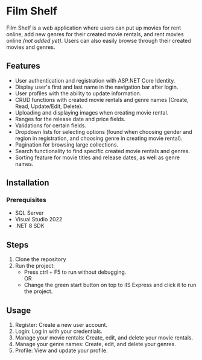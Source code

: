 # Film Shelf
Film Shelf is a web application where users can put up movies for rent online, add new genres for their created movie rentals, and rent movies online *(not added yet)*. Users can also easily browse through their created movies and genres.

## Features
- User authentication and registration with ASP.NET Core Identity.
- Display user's first and last name in the navigation bar after login.
- User profiles with the ability to update information.
- CRUD functions with created movie rentals and genre names (Create, Read, Update/Edit, Delete).
- Uploading and displaying images when creating movie rental.
- Ranges for the release date and price fields.
- Validations for certain fields.
- Dropdown lists for selecting options (found when choosing gender and region in registration, and choosing genre in creating movie rental).
- Pagination for browsing large collections.
- Search functionality to find specific created movie rentals and genres.
- Sorting feature for movie titles and release dates, as well as genre names.

## Installation
### Prerequisites
- SQL Server
- Visual Studio 2022
- .NET 8 SDK

## Steps
1. Clone the repository
2. Run the project:
   - Press ctrl + F5 to run without debugging.
     <br> OR
   - Change the green start button on top to IIS Express and click it to run the project.

## Usage
1. Register: Create a new user account.
2. Login: Log in with your credentials.
3. Manage your movie rentals: Create, edit, and delete your movie rentals.
4. Manage your genre names: Create, edit, and delete your genres.
5. Profile: View and update your profile.
